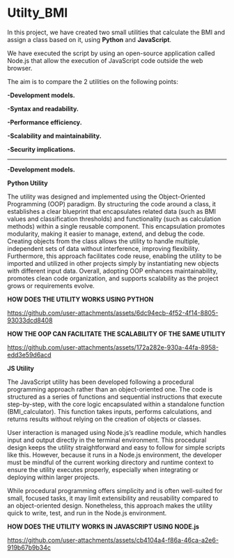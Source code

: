 # Utilty_BMI
In this project, we have created two small utilities that calculate the BMI and assign a class based on it, using **Python** and **JavaScript**.

We have executed the script by using an open-source application called Node.js that allow the execution of JavaScript code outside the web browser.

The aim is to compare the 2 utilities on the following points:

**-Development models.**

**-Syntax and readability.**

**-Performance efficiency.**

**-Scalability and maintainability.**

**-Security implications.**

------------------------------------------------------------------------------------------------------------------------------------------------------------------------------------------------------------------------------
**-Development models.**

**Python Utility**

The utility was designed and implemented using the Object-Oriented Programming (OOP) paradigm. By structuring the code around a class, it establishes a clear blueprint that encapsulates related data (such as BMI values and classification thresholds) and functionality (such as calculation methods) within a single reusable component. This encapsulation promotes modularity, making it easier to manage, extend, and debug the code. Creating objects from the class allows the utility to handle multiple, independent sets of data without interference, improving flexibility. Furthermore, this approach facilitates code reuse, enabling the utility to be imported and utilized in other projects simply by instantiating new objects with different input data. Overall, adopting OOP enhances maintainability, promotes clean code organization, and supports scalability as the project grows or requirements evolve.

**HOW DOES THE UTILITY WORKS USING PYTHON**

https://github.com/user-attachments/assets/6dc94ecb-4f52-4f14-8805-93033dcd8408

**HOW THE OOP CAN FACILITATE THE SCALABILITY OF THE SAME UTILITY**

https://github.com/user-attachments/assets/172a282e-930a-44fa-8958-edd3e59d6acd

**JS Utility**

The JavaScript utility has been developed following a procedural programming approach rather than an object-oriented one. The code is structured as a series of functions and sequential instructions that execute step-by-step, with the core logic encapsulated within a standalone function (BMI_calculator). This function takes inputs, performs calculations, and returns results without relying on the creation of objects or classes.

User interaction is managed using Node.js’s readline module, which handles input and output directly in the terminal environment. This procedural design keeps the utility straightforward and easy to follow for simple scripts like this. However, because it runs in a Node.js environment, the developer must be mindful of the current working directory and runtime context to ensure the utility executes properly, especially when integrating or deploying within larger projects.

While procedural programming offers simplicity and is often well-suited for small, focused tasks, it may limit extensibility and reusability compared to an object-oriented design. Nonetheless, this approach makes the utility quick to write, test, and run in the Node.js environment.

**HOW DOES THE UTILITY WORKS IN JAVASCRIPT USING NODE.js**

https://github.com/user-attachments/assets/cb4104a4-f86a-46ca-a2e6-919b67b9b34c

